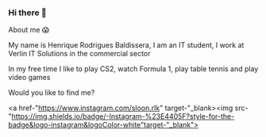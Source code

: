 ### Hi there 👋

About me :scream:

My name is Henrique Rodrigues Baldissera, I am an IT student, I work at Verlin IT Solutions in the commercial sector

In my free time I like to play CS2, watch Formula 1, play table tennis and play video games

Would you like to find me?


<a href-"https://www.instagram.com/sloon.rlk" target-"_blank><img src-"https://img.shields.io/badge/-Instagram-%23E4405F?style-for-the-badge&logo-instagram&logoColor-white"target-"_blank"></a>



